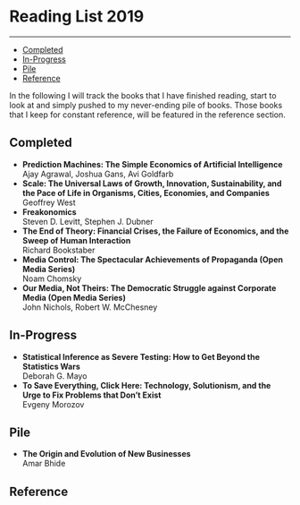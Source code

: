 # Reading List 2019
----

<!-- MarkdownTOC autolink="true" bracket="round" autoanchor="true" -->

- [Completed](#completed)
- [In-Progress](#in-progress)
- [Pile](#pile)
- [Reference](#reference)

<!-- /MarkdownTOC -->


In the following I will track the books that I have finished reading, start to look at and simply pushed to my never-ending pile of books. Those books that I keep for constant reference, will be featured in the reference section.

<a id="completed"></a>
## Completed

- **Prediction Machines: The Simple Economics of Artificial Intelligence**  
Ajay Agrawal, Joshua Gans, Avi Goldfarb
- **Scale: The Universal Laws of Growth, Innovation, Sustainability, and the Pace of Life in Organisms, Cities, Economies, and Companies**  
Geoffrey West
- **Freakonomics**  
Steven D. Levitt, Stephen J. Dubner
- **The End of Theory: Financial Crises, the Failure of Economics, and the Sweep of Human Interaction**  
Richard Bookstaber
- **Media Control: The Spectacular Achievements of Propaganda (Open Media Series)**  
Noam Chomsky
- **Our Media, Not Theirs: The Democratic Struggle against Corporate Media (Open Media Series)**  
John Nichols, Robert W. McChesney 

<a id="in-progress"></a>
## In-Progress

- **Statistical Inference as Severe Testing: How to Get Beyond the Statistics Wars**  
Deborah G. Mayo
- **To Save Everything, Click Here: Technology, Solutionism, and the Urge to Fix Problems that Don’t Exist**  
Evgeny Morozov

<a id="pile"></a>
## Pile

- **The Origin and Evolution of New Businesses**  
Amar Bhide

<a id="reference"></a>
## Reference

